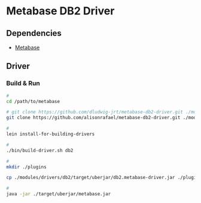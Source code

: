 # Metabase DB2 Driver

<!--
https://github.com/metabase/metabase/issues/1509
-->

## Dependencies

- [Metabase](/metabase.md)

## Driver

<!-- ###

```sh
wget -P ./plugins https://github.com/alisonrafael/metabase-db2-driver/releases/download/v1.1.0/db2.metabase-driver.jar
``` -->

### Build & Run

```sh
#
cd /path/to/metabase

# git clone https://github.com/dludwig-jrt/metabase-db2-driver.git ./modules/drivers/db2
git clone https://github.com/alisonrafael/metabase-db2-driver.git ./modules/drivers/db2

#
lein install-for-building-drivers

#
./bin/build-driver.sh db2

#
mkdir ./plugins

cp ./modules/drivers/db2/target/uberjar/db2.metabase-driver.jar ./plugins

#
java -jar ./target/uberjar/metabase.jar
```
